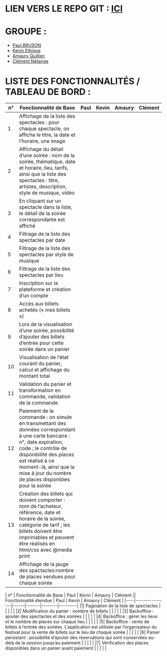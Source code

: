 # LIEN VERS LE REPO GIT : [ICI](https://github.com/EtiqueKevin/NRV-Atelier-web-1)

# GROUPE :
- [Paul BRUSON](https://github.com/Dr-J-Watson)
- [Kevin Ethique](https://github.com/EtiqueKevin)
- [Amaury Quilliec](https://github.com/Aliec-AQ)
- [Clément Nétange](https://github.com/clem-png)

# LISTE DES FONCTIONNALITÉS / TABLEAU DE BORD :

| n° | Fonctionnalité de Base | Paul | Kevin | Amaury | Clément |
|----|----------------|------|-------|--------|---------|
|1| Affichage de la liste des spectacles : pour chaque spectacle, on affiche le titre, la date et l’horaire, une image |  |  |  |  |
|2| Affichage du détail d’une soirée : nom de la soirée, thématique, date et horaire, lieu, tarifs, ainsi que la liste des spectacles : titre, artistes, description, style de musique, vidéo |  |  |  |  |
|3| En cliquant sur un spectacle dans la liste, le détail de la soirée correspondante est affiché |  |  |  |  |
|4| Filtrage de la liste des spectacles par date |  |  |  |  |
|5| Filtrage de la liste des spectacles par style de musique |  |  |  |  |
|6| Filtrage de la liste des spectacles par lieu |  |  |  |  |
|7| Inscription sur la plateforme et création d’un compte |  |  |  |  |
|8| Accès aux billets achetés (« mes billets ») |  |  |  |  |
|9| Lors de la visualisation d’une soirée, possibilité d’ajouter des billets d’entrée pour cette soirée dans un panier |  |  |  |  |
|10| Visualisation de l’état courant du panier, calcul et affichage du montant total |  |  |  |  |
|11| Validation du panier et transformation en commande, validation de la commande |  |  |  |  |
|12| Paiement de la commande : on simule en transmettant des données correspondant à une carte bancaire : n°, date expiration, code ; le contrôle de disponibilité des places est réalisé à ce moment-là, ainsi que la mise à jour du nombre de places disponibles pour la soirée |  |  |  |  |
|13| Création des billets qui doivent comporter : nom de l’acheteur, référence, date et horaire de la soirée, catégorie de tarif ; les billets doivent être imprimables et peuvent être réalisés en html/css avec @media print |  |  |  |  |
|14| Affichage de la jauge des spactacles:nombre de places vendues pour chaque soirée |  |  |  |  |

| n° | Fonctionnalité de Base | Paul | Kevin | Amaury | Clément || Fonctionnalité étendue | Paul | Kevin | Amaury | Clément |
|----|----------------|------|-------|--------|---------|
|1| Pagination de la liste de spectacles |  |  |  |  |
|2| Modification du panier : nombre de billets |  |  |  |  |
|3| Backoffice : ajouter des spectacles et des soirées |  |  |  |  |
|4| Backoffice : gérer les lieux et le nombre de places sur chaque lieu |  |  |  |  |
|5| Backoffice : vente de billets à l’entrée des soirées. L‘application est utilisée par l’organisateur du festival pour la vente de billets sur le lieu de chaque soirée |  |  |  |  |
|6| Panier persistant : possibilité d’ajouter des réservations qui sont conservées au-delà de la session jusqu’au paiement |  |  |  |  |
|7| Vérification des places disponibles dans un panier avant paiement |  |  |  |  |

